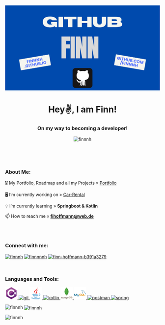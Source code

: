 ![MasterHead](github_banner.png)

<h1 align="center">Hey✌️, I am Finn!</h1>
<h3 align="center">On my way to becoming a developer!</h3>


<p align="center"> <img src="https://komarev.com/ghpvc/?username=finnnh&label=Profile%20views&color=8929ff&style=flat" alt="finnnh" /> </p>

</br>
</br>
</br>

<h3 align="left">About Me:</h3>

🎖️ My Portfolio, Roadmap and all my Projects » [Portfolio](derlink.de)

🖥️ I’m currently working on » [Car-Rental](https://github.com/finnnh/Car-Rental)

💡 I’m currently learning » **Springboot & Kotlin**

📫 How to reach me » **fihoffmann@web.de**

</br>
</br>

<h3 align="left">Connect with me:</h3>
<p align="left">
<a href="https://dev.to/finnnh" target="blank"><img align="center" src="https://raw.githubusercontent.com/rahuldkjain/github-profile-readme-generator/master/src/images/icons/Social/devto.svg" alt="finnnh" height="30" width="40" /></a>
<a href="https://twitter.com/finnnnnh" target="blank"><img align="center" src="https://raw.githubusercontent.com/rahuldkjain/github-profile-readme-generator/master/src/images/icons/Social/twitter.svg" alt="finnnnnh" height="30" width="40" /></a>
<a href="https://linkedin.com/in/finn-hoffmann-b391a3279" target="blank"><img align="center" src="https://raw.githubusercontent.com/rahuldkjain/github-profile-readme-generator/master/src/images/icons/Social/linked-in-alt.svg" alt="finn-hoffmann-b391a3279" height="30" width="40" /></a>
</p>

</br>

<h3 align="left">Languages and Tools:</h3>
<p align="left"> <a href="https://www.w3schools.com/cs/" target="_blank" rel="noreferrer"> <img src="https://raw.githubusercontent.com/devicons/devicon/master/icons/csharp/csharp-original.svg" alt="csharp" width="40" height="40"/> </a> <a href="https://git-scm.com/" target="_blank" rel="noreferrer"> <img src="https://www.vectorlogo.zone/logos/git-scm/git-scm-icon.svg" alt="git" width="40" height="40"/> </a> <a href="https://www.java.com" target="_blank" rel="noreferrer"> <img src="https://raw.githubusercontent.com/devicons/devicon/master/icons/java/java-original.svg" alt="java" width="40" height="40"/> </a> <a href="https://kotlinlang.org" target="_blank" rel="noreferrer"> <img src="https://www.vectorlogo.zone/logos/kotlinlang/kotlinlang-icon.svg" alt="kotlin" width="40" height="40"/> </a> <a href="https://www.mongodb.com/" target="_blank" rel="noreferrer"> <img src="https://raw.githubusercontent.com/devicons/devicon/master/icons/mongodb/mongodb-original-wordmark.svg" alt="mongodb" width="40" height="40"/> </a> <a href="https://www.mysql.com/" target="_blank" rel="noreferrer"> <img src="https://raw.githubusercontent.com/devicons/devicon/master/icons/mysql/mysql-original-wordmark.svg" alt="mysql" width="40" height="40"/> </a> <a href="https://postman.com" target="_blank" rel="noreferrer"> <img src="https://www.vectorlogo.zone/logos/getpostman/getpostman-icon.svg" alt="postman" width="40" height="40"/> </a> <a href="https://spring.io/" target="_blank" rel="noreferrer"> <img src="https://www.vectorlogo.zone/logos/springio/springio-icon.svg" alt="spring" width="40" height="40"/> </a> </p>


<p><img align="left" src="https://github-readme-streak-stats.herokuapp.com/?user=finnnh&theme=dark" alt="finnnh" /></p>

<p>&nbsp;<img align="center" src="https://github-readme-stats.vercel.app/api?username=finnnh&show_icons=true&theme=dark&locale=en" alt="finnnh" /></p>

<p><img align="left" src="https://github-readme-stats.vercel.app/api/top-langs?username=finnnh&show_icons=true&theme=dark&locale=en&layout=compact" alt="finnnh" /></p>
